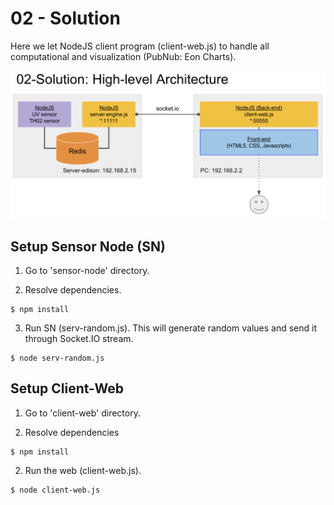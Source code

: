 02 - Solution
=============
Here we let NodeJS client program (client-web.js) to handle all computational and visualization (PubNub: Eon Charts). 

![Alt text](./img/02-solution.png)

Setup Sensor Node (SN)
----------------------
1. Go to 'sensor-node' directory.

2. Resolve dependencies.
```
$ npm install
```

3. Run SN (serv-random.js). This will generate random values and send it through Socket.IO stream.
```
$ node serv-random.js
``` 

Setup Client-Web
----------------
1. Go to 'client-web' directory.

2. Resolve dependencies
```
$ npm install 
```

2. Run the web (client-web.js). 
```
$ node client-web.js
```